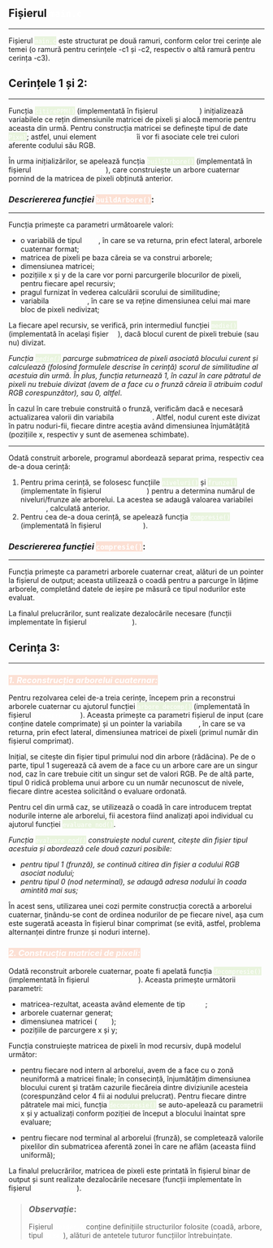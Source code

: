 <style>
mark { 
  background: rgba(184, 223, 150, 0.3);
  color: white;
}
code {
  color: white;
}
</style>

## Fișierul `main.c`
---

Fișierul <mark>`main.c`</mark> este structurat pe două ramuri, conform celor trei cerințe ale temei (o ramură pentru cerințele -c1 și -c2, respectiv o altă ramură pentru cerința -c3).

## Cerințele 1 și 2:
---
Funcția <mark>`citirePPM()`</mark> (implementată în fișierul `citirePPM.c`) inițializează variabilele ce rețin dimensiunile matricei de pixeli și alocă memorie pentru aceasta din urmă. Pentru construcția matricei se definește tipul de date <mark>`Pixel`</mark>; astfel, unui element `grid[i][j]` îi vor fi asociate cele trei culori aferente codului său RGB.

În urma inițializărilor, se apelează funcția <mark>`buildArbore()`</mark> (implementată în fișierul `constructie_arbore.c`), care construiește un arbore cuaternar pornind de la matricea de pixeli obținută anterior.

### *Descriererea funcției* <mark style = 'background: rgba(247, 156, 118, 0.3)'>`buildArbore()`</mark>:
---
Funcția primește ca parametri următoarele valori:

- o variabilă de tipul `TArb`, în care se va returna, prin efect lateral, arborele cuaternar format;
- matricea de pixeli pe baza căreia se va construi arborele;
- dimensiunea matricei;
- pozițiile x și y de la care vor porni parcurgerile blocurilor de pixeli, pentru fiecare apel recursiv;
- pragul furnizat în vederea calculării scorului de similitudine;
- variabila `latura_max`, în care se va reține dimensiunea celui mai mare bloc de pixeli nedivizat;

La fiecare apel recursiv, se verifică, prin intermediul funcției <mark>`medie()`</mark> (implementată în același fișier `.c`), dacă blocul curent de pixeli trebuie (sau nu) divizat.

*Funcția <mark>`medie()`</mark> parcurge submatricea de pixeli asociată blocului curent și calculează (folosind formulele descrise în cerință) scorul de similitudine al acestuia din urmă. În plus, funcția returnează 1, în cazul în care pătratul de pixeli nu trebuie divizat (avem de a face cu o frunză căreia îi atribuim codul RGB corespunzător), sau 0, altfel*.

În cazul în care trebuie construită o frunză, verificăm dacă e necesară actualizarea valorii din variabila `latura_max`. Altfel, nodul curent este divizat în patru noduri-fii, fiecare dintre aceștia având dimensiunea înjumătățită (pozițiile x, respectiv y sunt de asemenea schimbate).

---

Odată construit arborele, programul abordează separat prima, respectiv cea de-a doua cerință:

1. Pentru prima cerință, se folosesc funcțiile <mark>`niveluri()`</mark> și <mark>`frunze()`</mark> (implementate în fișierul `functii_c1.c`) pentru a determina numărul de niveluri/frunze ale arborelui. La acestea se adaugă valoarea variabilei `lat_max`, calculată anterior.
2. Pentru cea de-a doua cerință, se apelează funcția <mark>`compresie()`</mark> (implementată în fișierul `compresie.c`).

### *Descriererea funcției* <mark style = 'background: rgba(247, 156, 118, 0.3)'>`compresie()`</mark>:
---
Funcția primește ca parametri arborele cuaternar creat, alături de un pointer la fișierul de output; aceasta utilizează o coadă pentru a parcurge în lățime arborele, completând datele de ieșire pe măsură ce tipul nodurilor este evaluat.

La finalul prelucrărilor, sunt realizate dezalocările necesare (funcții implementate în fișierul `dezalocari.c`).

## Cerința 3:
---

### <mark style = 'background: rgba(247, 156, 118, 0.3)'>*1. Reconstrucția arborelui cuaternar:*</mark>

Pentru rezolvarea celei de-a treia cerințe, începem prin a reconstrui arborele cuaternar cu ajutorul funcției <mark>`arbore_decomp()`</mark> (implementată în fișierul `decompresie.c`). Aceasta primește ca parametri fișierul de input (care conține datele comprimate) și un pointer la variabila `size`, în care se va returna, prin efect lateral, dimensiunea matricei de pixeli (primul număr din fișierul comprimat).

Inițial, se citește din fișier tipul primului nod din arbore (rădăcina). Pe de o parte, tipul 1 sugerează că avem de a face cu un arbore care are un singur nod, caz în care trebuie citit un singur set de valori RGB. Pe de altă parte, tipul 0 ridică problema unui arbore cu un număr necunoscut de nivele, fiecare dintre acestea solicitând o evaluare ordonată.

Pentru cel din urmă caz, se utilizează o coadă în care introducem treptat nodurile interne ale arborelui, fii acestora fiind analizați apoi individual cu ajutorul funcției <mark>`evaluare_nod()`</mark>.

*Funcția <mark>`evaluare_nod()`</mark> construiește nodul curent, citește din fișier tipul acestuia și abordează cele două cazuri posibile:*

- *pentru tipul 1 (frunză), se continuă citirea din fișier a codului RGB asociat nodului;*
- *pentru tipul 0 (nod neterminal), se adaugă adresa nodului în coada amintită mai sus;*

În acest sens, utilizarea unei cozi permite construcția corectă a arborelui cuaternar, ținându-se cont de ordinea nodurilor de pe fiecare nivel, așa cum este sugerată aceasta în fișierul binar comprimat (se evită, astfel, problema alternanței dintre frunze și noduri interne).

### <mark style = 'background: rgba(247, 156, 118, 0.3)'>*2. Construcția matricei de pixeli:*</mark>

Odată reconstruit arborele cuaternar, poate fi apelată funcția <mark>`decompresie()`</mark> (implementată în fișierul `decompresie.c`). Aceasta primește următorii parametri:

- matricea-rezultat, aceasta având elemente de tip `Pixel`;
- arborele cuaternar generat;
- dimensiunea matricei (`size`);
- pozițiile de parcurgere x și y;

Funcția construiește matricea de pixeli în mod recursiv, după modelul următor:

- pentru fiecare nod intern al arborelui, avem de a face cu o zonă neuniformă a matricei finale; în consecință, înjumătățim dimensiunea blocului curent și tratăm cazurile fiecăreia dintre diviziunile acesteia (corespunzând celor 4 fii ai nodului prelucrat). Pentru fiecare dintre pătratele mai mici, funcția <mark>`decompresie()`</mark> se auto-apelează cu parametrii x și y actualizați conform poziției de început a blocului înaintat spre evaluare;

- pentru fiecare nod terminal al arborelui (frunză), se completează valorile pixelilor din submatricea aferentă zonei în care ne aflăm (aceasta fiind uniformă);

La finalul prelucrărilor, matricea de pixeli este printată în fișierul binar de output și sunt realizate dezalocările necesare (funcții implementate în fișierul `dezalocari.c`).

> ### ***Observație***: 
> Fișierul `header.h` conține definițiile structurilor folosite (coadă, arbore, tipul `Pixel`), alături de antetele tuturor funcțiilor întrebuințate.